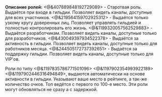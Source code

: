 **Описание ролей:**
<@&407889848192729089> - Старотвая роль. Выдаётся при входе в гильдии. Позволяет видеть каналы, доступные для всех участников.
<@&219564159702925312> - Выдаётся только узкому кругу доверенных лиц. Позволяет управлять гильдией и полностью контролировать его жизнь.
<@&1199320057562529883> - Выдаётся разработчикам. Позволяет видеть каналы, доступные только для разработчиков.
<@&430049397934522378> -  Выдаётся за активность в гильдии. Позволяет видеть каналы, доступные только для работников месяца.
<@&244505172737392651> - Выдаётся за поддержку гильдии. Позволяет видеть каналы, доступные только для VIP'ов.

Роли по типу
<@&1197835786771501096>
<@&1197902354993922189>
<@&1197902446316494849>,
выдаются автоматически на основе активности в гильдии. Указывают ваше место в рейтинге, а так-же количество очков. Топ ведётся с первого по 100-е место. Эти роли могут обновляться не сразу а с задержкой.
‌‌